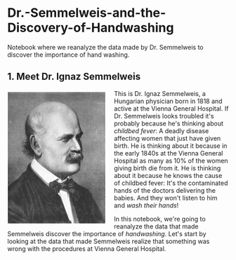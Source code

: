 # Dr.-Semmelweis-and-the-Discovery-of-Handwashing
Notebook where we reanalyze the data made by Dr. Semmelweis to discover the importance of hand washing.

## 1. Meet Dr. Ignaz Semmelweis
<p><img style="float: left;margin:5px 20px 5px 1px"
src="dr_semmelweis.jpg"></p>
<!--
<img style="float: left;margin:5px 20px 5px 1px" src="dr_semmelweis.jpg">
-->
<p>This is Dr. Ignaz Semmelweis, a Hungarian physician born in 1818 and active at the Vienna General Hospital. If Dr. Semmelweis looks troubled it's probably because he's thinking about <em>childbed fever</em>: A deadly disease affecting women that just have given birth. He is thinking about it because in the early 1840s at the Vienna General Hospital as many as 10% of the women giving birth die from it. He is thinking about it because he knows the cause of childbed fever: It's the contaminated hands of the doctors delivering the babies. And they won't listen to him and <em>wash their hands</em>!</p>
<p>In this notebook, we're going to reanalyze the data that made Semmelweis discover the importance of <em>handwashing</em>. Let's start by looking at the data that made Semmelweis realize that something was wrong with the procedures at Vienna General Hospital.</p>
